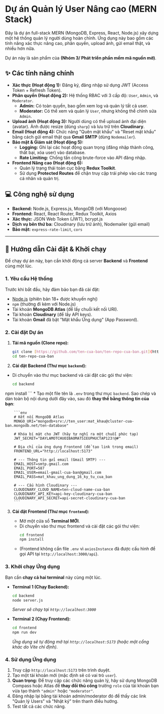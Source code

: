 # Dự án Quản lý User Nâng cao (MERN Stack)

Đây là dự án full-stack MERN (MongoDB, Express, React, Node.js) xây dựng một hệ thống quản lý người dùng hoàn chỉnh. Ứng dụng này bao gồm các tính năng xác thực nâng cao, phân quyền, upload ảnh, gửi email thật, và nhiều hơn nữa.

Dự án này là sản phẩm của **(Nhóm 3/ Phát triển phần mềm mã nguồn mở)**.

## ✨ Các tính năng chính

* **Xác thực (Hoạt động 1):** Đăng ký, đăng nhập sử dụng JWT (Access Token + Refresh Token).
* **Phân quyền (Hoạt động 2):** Hệ thống RBAC với 3 cấp độ: `User`, `Admin`, và `Moderator`.
    * **Admin:** Có toàn quyền, bao gồm xem log và quản lý tất cả user.
    * **Moderator:** Có thể xem và quản lý `User`, nhưng không thể chỉnh sửa `Admin`.
* **Upload ảnh (Hoạt động 3):** Người dùng có thể upload ảnh đại diện (avatar). Ảnh được resize (dùng `sharp`) và lưu trữ trên **Cloudinary**.
* **Email (Hoạt động 4):** Chức năng "Quên mật khẩu" và "Reset mật khẩu" bằng cách gửi email thật qua **Gmail SMTP** (dùng `Nodemailer`).
* **Bảo mật & Giám sát (Hoạt động 5):**
    * **Logging:** Ghi lại các hoạt động quan trọng (đăng nhập thành công, thất bại, xóa user) vào database.
    * **Rate Limiting:** Chống tấn công brute-force vào API đăng nhập.
* **Frontend Nâng cao (Hoạt động 6):**
    * Quản lý trạng thái toàn cục bằng **Redux Toolkit**.
    * Sử dụng **Protected Routes** để chặn truy cập trái phép vào các trang cá nhân và quản trị.

## 💻 Công nghệ sử dụng

* **Backend:** Node.js, Express.js, MongoDB (với Mongoose)
* **Frontend:** React, React Router, Redux Toolkit, Axios
* **Xác thực:** JSON Web Token (JWT), bcrypt.js
* **Dịch vụ bên thứ ba:** Cloudinary (lưu trữ ảnh), Nodemailer (gửi email)
* **Bảo mật:** `express-rate-limit`, `cors`

---

## 🚀 Hướng dẫn Cài đặt & Khởi chạy

Để chạy dự án này, bạn cần khởi động cả server **Backend** và **Frontend** cùng một lúc.

### 1. Yêu cầu Hệ thống

Trước khi bắt đầu, hãy đảm bảo bạn đã cài đặt:
* [Node.js](https://nodejs.org/) (phiên bản 18+ được khuyến nghị)
* `npm` (thường đi kèm với Node.js)
* Tài khoản **MongoDB Atlas** (để lấy chuỗi kết nối URI).
* Tài khoản **Cloudinary** (để lấy API keys).
* Tài khoản **Gmail** đã bật "Mật khẩu Ứng dụng" (App Password).

### 2. Cài đặt Dự án

1.  **Tải mã nguồn (Clone repo):**
    ```bash
    git clone [https://github.com/ten-cua-ban/ten-repo-cua-ban.git](https://github.com/ten-cua-ban/ten-repo-cua-ban.git)
    cd ten-repo-cua-ban
    ```

2.  **Cài đặt Backend (Thư mục `backend`):**
   * Di chuyển vào thư mục backend và cài đặt các gói thư viện:
        ```bash
        cd backend
npm install
        ```
    * Tạo một file tên là `.env` trong thư mục `backend`. Sao chép và dán toàn bộ nội dung dưới đây vào, sau đó **thay thế bằng thông tin của bạn**:

        ```env
        # Kết nối MongoDB Atlas
        MONGO_URI="mongodb+srv://ten_user:mat_khau@cluster-cua-ban.mongodb.net/ten-database"

        # Khóa bí mật cho JWT (hãy tự nghĩ ra một chuỗi phức tạp)
        JWT_SECRET="DAYLAMOTCHUOIBAOMATSIEUPHUCTAP123!@#"

        # Địa chỉ của ứng dụng Frontend (để tạo link trong email)
        FRONTEND_URL="http://localhost:5173"

        # --- Thông tin gửi email (Gmail SMTP) ---
        EMAIL_HOST=smtp.gmail.com
        EMAIL_PORT=587
        EMAIL_USER=email-gmail-cua-ban@gmail.com
        EMAIL_PASS=mat_khau_ung_dung_16_ky_tu_cua_ban

        # --- Cấu hình Cloudinary ---
        CLOUDINARY_CLOUD_NAME=ten-cloud-name-cua-ban
        CLOUDINARY_API_KEY=api-key-cloudinary-cua-ban
        CLOUDINARY_API_SECRET=api-secret-cloudinary-cua-ban
        ```

3.  **Cài đặt Frontend (Thư mục `frontend`):**

    * Mở một cửa sổ **Terminal MỚI**.
    * Di chuyển vào thư mục frontend và cài đặt các gói thư viện:
        ```bash
        cd frontend
        npm install
        ```
    * (Frontend không cần file `.env` vì `axiosInstance` đã được cấu hình để gọi API tại `http://localhost:3000/api`).

### 3. Khởi chạy Ứng dụng

Bạn cần **chạy cả hai terminal** này cùng một lúc.

* **Terminal 1 (Chạy Backend):**
    ```bash
    cd backend
    node server.js
    ```
    *Server sẽ chạy tại `http://localhost:3000`*

* **Terminal 2 (Chạy Frontend):**
    ```bash
    cd frontend
    npm run dev
    ```
    *Ứng dụng sẽ tự động mở tại `http://localhost:5173` (hoặc một cổng khác do Vite chỉ định).*

### 4. Sử dụng Ứng dụng

1.  Truy cập `http://localhost:5173` trên trình duyệt.
2.  Tạo một tài khoản mới (mặc định sẽ có vai trò `user`).
3.  **Quan trọng:** Để truy cập các chức năng quản lý, hãy sử dụng MongoDB Compass hoặc Atlas để **thay đổi thủ công** trường `role` của tài khoản bạn vừa tạo thành `"admin"` hoặc `"moderator"`.
4.  Đăng nhập lại bằng tài khoản admin/moderator đó để thấy các link "Quản lý Users" và "Nhật ký" trên thanh điều hướng.
5.  Test tất cả các chức năng.

